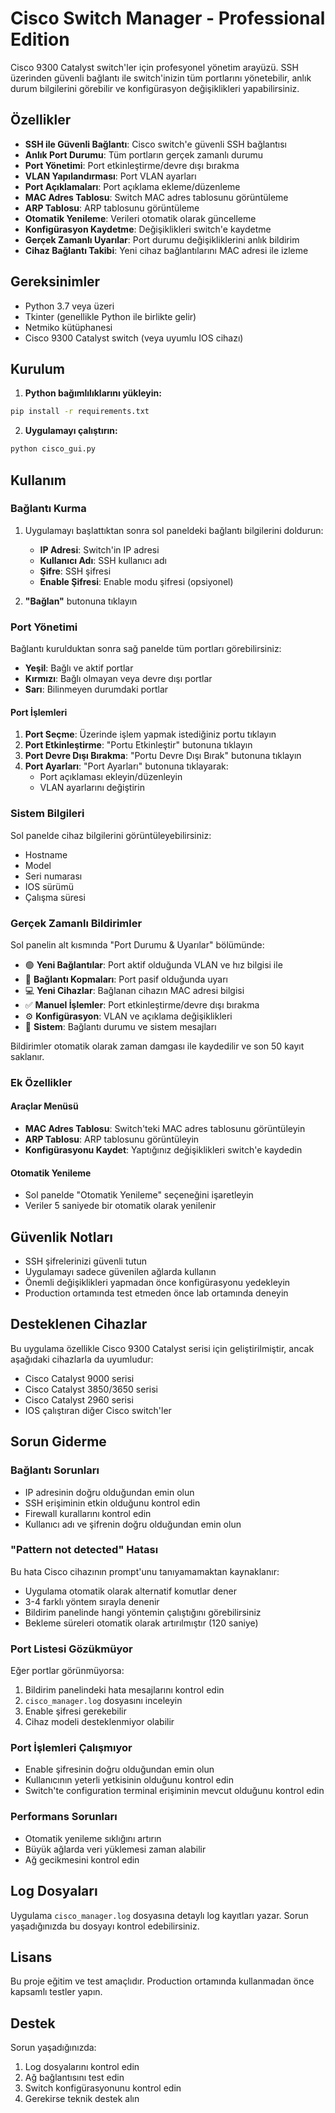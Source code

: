 # Cisco Switch Manager - Professional Edition

Cisco 9300 Catalyst switch'ler için profesyonel yönetim arayüzü. SSH üzerinden güvenli bağlantı ile switch'inizin tüm portlarını yönetebilir, anlık durum bilgilerini görebilir ve konfigürasyon değişiklikleri yapabilirsiniz.

## Özellikler

- **SSH ile Güvenli Bağlantı**: Cisco switch'e güvenli SSH bağlantısı
- **Anlık Port Durumu**: Tüm portların gerçek zamanlı durumu
- **Port Yönetimi**: Port etkinleştirme/devre dışı bırakma
- **VLAN Yapılandırması**: Port VLAN ayarları
- **Port Açıklamaları**: Port açıklama ekleme/düzenleme
- **MAC Adres Tablosu**: Switch MAC adres tablosunu görüntüleme
- **ARP Tablosu**: ARP tablosunu görüntüleme
- **Otomatik Yenileme**: Verileri otomatik olarak güncelleme
- **Konfigürasyon Kaydetme**: Değişiklikleri switch'e kaydetme
- **Gerçek Zamanlı Uyarılar**: Port durumu değişikliklerini anlık bildirim
- **Cihaz Bağlantı Takibi**: Yeni cihaz bağlantılarını MAC adresi ile izleme

## Gereksinimler

- Python 3.7 veya üzeri
- Tkinter (genellikle Python ile birlikte gelir)
- Netmiko kütüphanesi
- Cisco 9300 Catalyst switch (veya uyumlu IOS cihazı)

## Kurulum

1. **Python bağımlılıklarını yükleyin:**
```bash
pip install -r requirements.txt
```

2. **Uygulamayı çalıştırın:**
```bash
python cisco_gui.py
```

## Kullanım

### Bağlantı Kurma

1. Uygulamayı başlattıktan sonra sol paneldeki bağlantı bilgilerini doldurun:
   - **IP Adresi**: Switch'in IP adresi
   - **Kullanıcı Adı**: SSH kullanıcı adı
   - **Şifre**: SSH şifresi
   - **Enable Şifresi**: Enable modu şifresi (opsiyonel)

2. **"Bağlan"** butonuna tıklayın

### Port Yönetimi

Bağlantı kurulduktan sonra sağ panelde tüm portları görebilirsiniz:

- **Yeşil**: Bağlı ve aktif portlar
- **Kırmızı**: Bağlı olmayan veya devre dışı portlar
- **Sarı**: Bilinmeyen durumdaki portlar

#### Port İşlemleri

1. **Port Seçme**: Üzerinde işlem yapmak istediğiniz portu tıklayın
2. **Port Etkinleştirme**: "Portu Etkinleştir" butonuna tıklayın
3. **Port Devre Dışı Bırakma**: "Portu Devre Dışı Bırak" butonuna tıklayın
4. **Port Ayarları**: "Port Ayarları" butonuna tıklayarak:
   - Port açıklaması ekleyin/düzenleyin
   - VLAN ayarlarını değiştirin

### Sistem Bilgileri

Sol panelde cihaz bilgilerini görüntüleyebilirsiniz:
- Hostname
- Model
- Seri numarası
- IOS sürümü
- Çalışma süresi

### Gerçek Zamanlı Bildirimler

Sol panelin alt kısmında "Port Durumu & Uyarılar" bölümünde:
- 🟢 **Yeni Bağlantılar**: Port aktif olduğunda VLAN ve hız bilgisi ile
- 🔴 **Bağlantı Kopmaları**: Port pasif olduğunda uyarı
- 💻 **Yeni Cihazlar**: Bağlanan cihazın MAC adresi bilgisi
- ✅ **Manuel İşlemler**: Port etkinleştirme/devre dışı bırakma
- ⚙️ **Konfigürasyon**: VLAN ve açıklama değişiklikleri
- 📡 **Sistem**: Bağlantı durumu ve sistem mesajları

Bildirimler otomatik olarak zaman damgası ile kaydedilir ve son 50 kayıt saklanır.

### Ek Özellikler

#### Araçlar Menüsü

- **MAC Adres Tablosu**: Switch'teki MAC adres tablosunu görüntüleyin
- **ARP Tablosu**: ARP tablosunu görüntüleyin
- **Konfigürasyonu Kaydet**: Yaptığınız değişiklikleri switch'e kaydedin

#### Otomatik Yenileme

- Sol panelde "Otomatik Yenileme" seçeneğini işaretleyin
- Veriler 5 saniyede bir otomatik olarak yenilenir

## Güvenlik Notları

- SSH şifrelerinizi güvenli tutun
- Uygulamayı sadece güvenilen ağlarda kullanın
- Önemli değişiklikleri yapmadan önce konfigürasyonu yedekleyin
- Production ortamında test etmeden önce lab ortamında deneyin

## Desteklenen Cihazlar

Bu uygulama özellikle Cisco 9300 Catalyst serisi için geliştirilmiştir, ancak aşağıdaki cihazlarla da uyumludur:

- Cisco Catalyst 9000 serisi
- Cisco Catalyst 3850/3650 serisi
- Cisco Catalyst 2960 serisi
- IOS çalıştıran diğer Cisco switch'ler

## Sorun Giderme

### Bağlantı Sorunları

- IP adresinin doğru olduğundan emin olun
- SSH erişiminin etkin olduğunu kontrol edin
- Firewall kurallarını kontrol edin
- Kullanıcı adı ve şifrenin doğru olduğundan emin olun

### "Pattern not detected" Hatası

Bu hata Cisco cihazının prompt'unu tanıyamamaktan kaynaklanır:
- Uygulama otomatik olarak alternatif komutlar dener
- 3-4 farklı yöntem sırayla denenir
- Bildirim panelinde hangi yöntemin çalıştığını görebilirsiniz
- Bekleme süreleri otomatik olarak artırılmıştır (120 saniye)

### Port Listesi Gözükmüyor

Eğer portlar görünmüyorsa:
1. Bildirim panelindeki hata mesajlarını kontrol edin
2. `cisco_manager.log` dosyasını inceleyin
3. Enable şifresi gerekebilir
4. Cihaz modeli desteklenmiyor olabilir

### Port İşlemleri Çalışmıyor

- Enable şifresinin doğru olduğundan emin olun
- Kullanıcının yeterli yetkisinin olduğunu kontrol edin
- Switch'te configuration terminal erişiminin mevcut olduğunu kontrol edin

### Performans Sorunları

- Otomatik yenileme sıklığını artırın
- Büyük ağlarda veri yüklemesi zaman alabilir
- Ağ gecikmesini kontrol edin

## Log Dosyaları

Uygulama `cisco_manager.log` dosyasına detaylı log kayıtları yazar. Sorun yaşadığınızda bu dosyayı kontrol edebilirsiniz.

## Lisans

Bu proje eğitim ve test amaçlıdır. Production ortamında kullanmadan önce kapsamlı testler yapın.

## Destek

Sorun yaşadığınızda:
1. Log dosyalarını kontrol edin
2. Ağ bağlantısını test edin
3. Switch konfigürasyonunu kontrol edin
4. Gerekirse teknik destek alın 